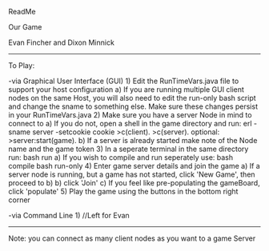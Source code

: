 ReadMe

Our Game

Evan Fincher and Dixon Minnick
______________________________

To Play:

-via Graphical User Interface (GUI)
	1) Edit the RunTimeVars.java file to support your host configuration
		a) If you are running multiple GUI client nodes on the same Host, you will also need to edit the run-only bash script
			and change the sname to something else. Make sure these changes persist in your RunTimeVars.java
	2) Make sure you have a server Node in mind to connect to
		a) If you do not, open a shell in the game directory and run:
			erl -sname server -setcookie cookie
			>c(client).
			>c(server).
		  optional:
			>server:start(game).
		b) If a server is already started make note of the Node name and the game token
	3) In a seperate terminal in the same directory run:
		  bash run
		a) If you wish to compile and run seperately use:
		  bash compile
		  bash run-only
	4) Enter game server details and  join the game
		a) If a server node is running, but a game has not started, click 'New Game', then proceed to b)
		b) click 'Join'
		c) If you feel like pre-populating the gameBoard, click 'populate'
	5) Play the game using the buttons in the bottom right corner

-via Command Line
	1) //Left for Evan

________________________________

Note: you can connect as many client nodes as you want to a game Server
